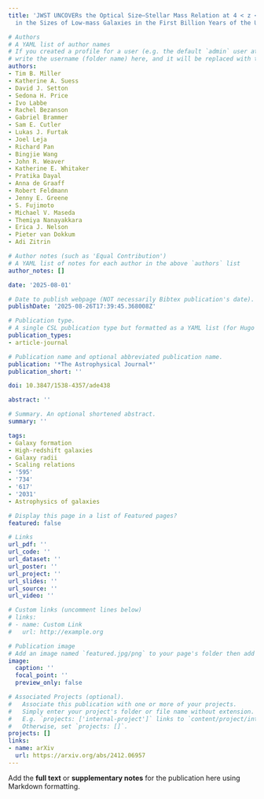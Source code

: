 ```yaml
---
title: 'JWST UNCOVERs the Optical Size–Stellar Mass Relation at 4 < z < 8: Rapid Growth
  in the Sizes of Low-mass Galaxies in the First Billion Years of the Universe'

# Authors
# A YAML list of author names
# If you created a profile for a user (e.g. the default `admin` user at `content/authors/admin/`), 
# write the username (folder name) here, and it will be replaced with their full name and linked to their profile.
authors:
- Tim B. Miller
- Katherine A. Suess
- David J. Setton
- Sedona H. Price
- Ivo Labbe
- Rachel Bezanson
- Gabriel Brammer
- Sam E. Cutler
- Lukas J. Furtak
- Joel Leja
- Richard Pan
- Bingjie Wang
- John R. Weaver
- Katherine E. Whitaker
- Pratika Dayal
- Anna de Graaff
- Robert Feldmann
- Jenny E. Greene
- S. Fujimoto
- Michael V. Maseda
- Themiya Nanayakkara
- Erica J. Nelson
- Pieter van Dokkum
- Adi Zitrin

# Author notes (such as 'Equal Contribution')
# A YAML list of notes for each author in the above `authors` list
author_notes: []

date: '2025-08-01'

# Date to publish webpage (NOT necessarily Bibtex publication's date).
publishDate: '2025-08-26T17:39:45.368008Z'

# Publication type.
# A single CSL publication type but formatted as a YAML list (for Hugo requirements).
publication_types:
- article-journal

# Publication name and optional abbreviated publication name.
publication: '*The Astrophysical Journal*'
publication_short: ''

doi: 10.3847/1538-4357/ade438

abstract: ''

# Summary. An optional shortened abstract.
summary: ''

tags:
- Galaxy formation
- High-redshift galaxies
- Galaxy radii
- Scaling relations
- '595'
- '734'
- '617'
- '2031'
- Astrophysics of galaxies

# Display this page in a list of Featured pages?
featured: false

# Links
url_pdf: ''
url_code: ''
url_dataset: ''
url_poster: ''
url_project: ''
url_slides: ''
url_source: ''
url_video: ''

# Custom links (uncomment lines below)
# links:
# - name: Custom Link
#   url: http://example.org

# Publication image
# Add an image named `featured.jpg/png` to your page's folder then add a caption below.
image:
  caption: ''
  focal_point: ''
  preview_only: false

# Associated Projects (optional).
#   Associate this publication with one or more of your projects.
#   Simply enter your project's folder or file name without extension.
#   E.g. `projects: ['internal-project']` links to `content/project/internal-project/index.md`.
#   Otherwise, set `projects: []`.
projects: []
links:
- name: arXiv
  url: https://arxiv.org/abs/2412.06957
---
```


Add the **full text** or **supplementary notes** for the publication here using Markdown formatting.

